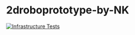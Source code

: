 # 2droboprototype-by-NK
[![Infrastructure Tests](https://www.bridgecrew.cloud/badges/github/niteeshkumar016/2droboprototype-by-nk/general)](https://www.bridgecrew.cloud/link/badge?vcs=github&fullRepo=niteeshkumar016%2F2droboprototype-by-NK&benchmark=INFRASTRUCTURE+SECURITY)
